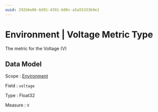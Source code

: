 ```yaml
---
uuid: 292b6e06-6d91-4391-b80c-a5a55333b9e1
---
```

# Environment | Voltage Metric Type

The metric for the Voltage (V)

## Data Model

Scope
: [Environment](../metric-scopes-reference/environment.md)

Field
: `voltage`

Type
: Float32

Measure
: `V`
